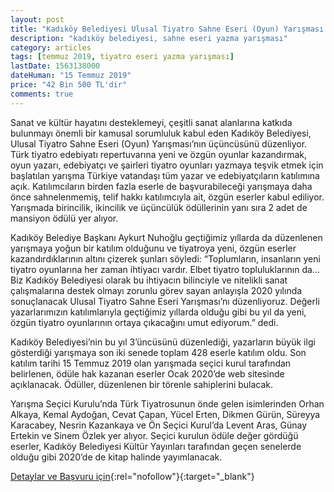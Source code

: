 ```yaml
---
layout: post
title: "Kadıköy Belediyesi Ulusal Tiyatro Sahne Eseri (Oyun) Yarışması 2020"
description: "kadıköy belediyesi, sahne eseri yazma yarışması"
category: articles
tags: [temmuz 2019, tiyatro eseri yazma yarışması]
lastDate: 1563138000
dateHuman: "15 Temmuz 2019"
price: "42 Bin 500 TL'dir"
comments: true
---
```


Sanat ve kültür hayatını desteklemeyi, çeşitli sanat alanlarına katkıda bulunmayı önemli bir kamusal sorumluluk kabul eden Kadıköy Belediyesi, Ulusal Tiyatro Sahne Eseri (Oyun) Yarışması’nın üçüncüsünü düzenliyor. Türk tiyatro edebiyatı repertuvarına yeni ve özgün oyunlar kazandırmak, oyun yazarı, edebiyatçı ve şairleri tiyatro oyunları yazmaya teşvik etmek için başlatılan yarışma Türkiye vatandaşı tüm yazar ve edebiyatçıların katılımına açık. Katılımcıların birden fazla eserle de başvurabileceği yarışmaya daha önce sahnelenmemiş, telif hakkı katılımcıyla ait, özgün eserler kabul ediliyor. Yarışmada birincilik, ikincilik ve üçüncülük ödüllerinin yanı sıra 2 adet de mansiyon ödülü yer alıyor.

Kadıköy Belediye Başkanı Aykurt Nuhoğlu geçtiğimiz yıllarda da düzenlenen yarışmaya yoğun bir katılım olduğunu ve tiyatroya yeni, özgün eserler kazandırdıklarının altını çizerek şunları söyledi:  “Toplumların, insanların yeni tiyatro oyunlarına her zaman ihtiyacı vardır. Elbet tiyatro topluluklarının da... Biz Kadıköy Belediyesi olarak bu ihtiyacın bilinciyle ve nitelikli sanat çalışmalarına destek olmayı zorunlu görev sayan anlayışla 2020 yılında sonuçlanacak Ulusal Tiyatro Sahne Eseri Yarışması’nı düzenliyoruz. Değerli yazarlarımızın katılımlarıyla geçtiğimiz yıllarda olduğu gibi bu yıl da yeni, özgün tiyatro oyunlarının ortaya çıkacağını umut ediyorum.” dedi.

Kadıköy Belediyesi’nin bu yıl 3’üncüsünü düzenlediği,  yazarların büyük ilgi gösterdiği yarışmaya son iki senede toplam 428 eserle katılım oldu. Son katılım tarihi 15 Temmuz 2019 olan yarışmada seçici kurul tarafından belirlenen, ödüle hak kazanan eserler Ocak 2020’de web sitesinde açıklanacak. Ödüller, düzenlenen bir törenle sahiplerini bulacak.

Yarışma Seçici Kurulu’nda Türk Tiyatrosunun önde gelen isimlerinden Orhan Alkaya, Kemal Aydoğan, Cevat Çapan, Yücel Erten, Dikmen Gürün, Süreyya Karacabey, Nesrin Kazankaya  ve Ön Seçici Kurul’da Levent Aras, Günay Ertekin ve Sinem Özlek yer alıyor. Seçici kurulun ödüle değer gördüğü eserler, Kadıköy Belediyesi Kültür Yayınları tarafından geçen senelerde olduğu gibi 2020’de de kitap halinde yayımlanacak.

[Detaylar ve Başvuru için](http://www.tiyatroyarismasi.kadikoy.bel.tr/?utm_source=edebiyatyarismalari.com&utm_medium=affiliate&utm_campaign=cpc){:rel="nofollow"}{:target="_blank"}